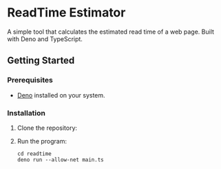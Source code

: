 # **ReadTime Estimator**

A simple tool that calculates the estimated read time of a web page. Built with Deno and TypeScript.

## **Getting Started**

### **Prerequisites**
- [Deno](https://deno.com/) installed on your system.

### **Installation**
1. Clone the repository:

2. Run the program:
    ```
    cd readtime
    deno run --allow-net main.ts
    ```
